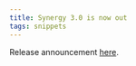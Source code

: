 ```yaml
---
title: Synergy 3.0 is now out
tags: snippets
---
```


Release announcement [here](http://typechecked.net/a/news/archives/2006/09/synergy_30_now.php).
